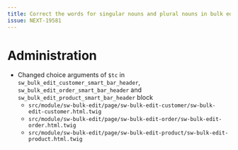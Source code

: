 ```yaml
---
title: Correct the words for singular nouns and plural nouns in bulk edit
issue: NEXT-19581
---
```

# Administration
* Changed choice arguments of `$tc` in `sw_bulk_edit_customer_smart_bar_header`, `sw_bulk_edit_order_smart_bar_header` and `sw_bulk_edit_product_smart_bar_header` block
    * `src/module/sw-bulk-edit/page/sw-bulk-edit-customer/sw-bulk-edit-customer.html.twig`
    * `src/module/sw-bulk-edit/page/sw-bulk-edit-order/sw-bulk-edit-order.html.twig`
    * `src/module/sw-bulk-edit/page/sw-bulk-edit-product/sw-bulk-edit-product.html.twig`
